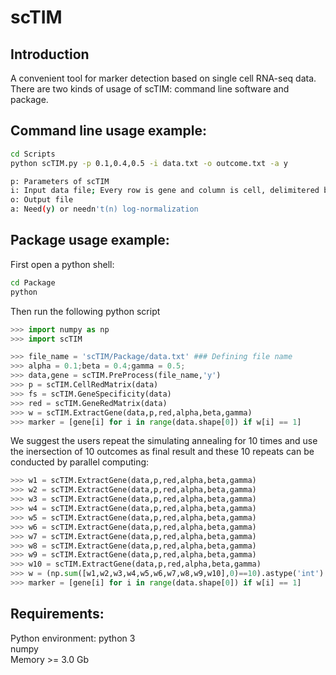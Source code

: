 # scTIM
## Introduction
A convenient tool for marker detection based on single cell RNA-seq data. <br>
There are two kinds of usage of scTIM: command line software and package. <br>

## Command line usage example:
```bash
cd Scripts
python scTIM.py -p 0.1,0.4,0.5 -i data.txt -o outcome.txt -a y

p: Parameters of scTIM
i: Input data file; Every row is gene and column is cell, delimitered by '\t'
o: Output file
a: Need(y) or needn't(n) log-normalization
```
## Package usage example:
First open a python shell:
```bash
cd Package
python
```
Then run the following python script
```python
>>> import numpy as np
>>> import scTIM

>>> file_name = 'scTIM/Package/data.txt' ### Defining file name
>>> alpha = 0.1;beta = 0.4;gamma = 0.5;                                        ### Setting Parameters
>>> data,gene = scTIM.PreProcess(file_name,'y')                               ### Preprocessing data
>>> p = scTIM.CellRedMatrix(data)                                             ### Computing cell-cell distance matrix
>>> fs = scTIM.GeneSpecificity(data)                                          ### Computing gene specificity
>>> red = scTIM.GeneRedMatrix(data)                                           ### Computing gene-gene redundancy matrix
>>> w = scTIM.ExtractGene(data,p,red,alpha,beta,gamma)                        ### Identifying markers by simulating annealing
>>> marker = [gene[i] for i in range(data.shape[0]) if w[i] == 1]              ### Output the marker set
```
We suggest the users repeat the simulating annealing for 10 times and use the inersection of 10 outcomes as final result and these 10 repeats can be conducted by parallel computing:
```python
>>> w1 = scTIM.ExtractGene(data,p,red,alpha,beta,gamma)
>>> w2 = scTIM.ExtractGene(data,p,red,alpha,beta,gamma)
>>> w3 = scTIM.ExtractGene(data,p,red,alpha,beta,gamma)
>>> w4 = scTIM.ExtractGene(data,p,red,alpha,beta,gamma)
>>> w5 = scTIM.ExtractGene(data,p,red,alpha,beta,gamma)
>>> w6 = scTIM.ExtractGene(data,p,red,alpha,beta,gamma)
>>> w7 = scTIM.ExtractGene(data,p,red,alpha,beta,gamma)
>>> w8 = scTIM.ExtractGene(data,p,red,alpha,beta,gamma)
>>> w9 = scTIM.ExtractGene(data,p,red,alpha,beta,gamma)
>>> w10 = scTIM.ExtractGene(data,p,red,alpha,beta,gamma) 
>>> w = (np.sum([w1,w2,w3,w4,w5,w6,w7,w8,w9,w10],0)==10).astype('int')         ### Intersection
>>> marker = [gene[i] for i in range(data.shape[0]) if w[i] == 1]              ### Output the marker set
```
## Requirements:
Python environment: python 3 <br>
numpy <br>
Memory >= 3.0 Gb
